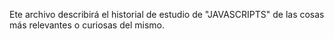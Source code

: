 Ete archivo describirá el historial de estudio de "JAVASCRIPTS" de las cosas más relevantes o curiosas del mismo.
